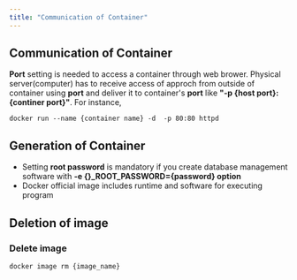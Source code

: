 ```yaml
---
title: "Communication of Container"
---
```


## Communication of Container
**Port** setting is needed to access a container through web brower. Physical server(computer) has to receive access of approch from outside of container using **port** and deliver it to container's **port** like **"-p {host port}:{continer port}"**.
For instance,

```
docker run --name {container name} -d  -p 80:80 httpd
```

## Generation of Container
- Setting  **root password** is mandatory if you create database management software with **-e {}_ROOT_PASSWORD={password} option**
- Docker official image includes runtime and software for executing program

## Deletion of image
### Delete image

```
docker image rm {image_name}
```

